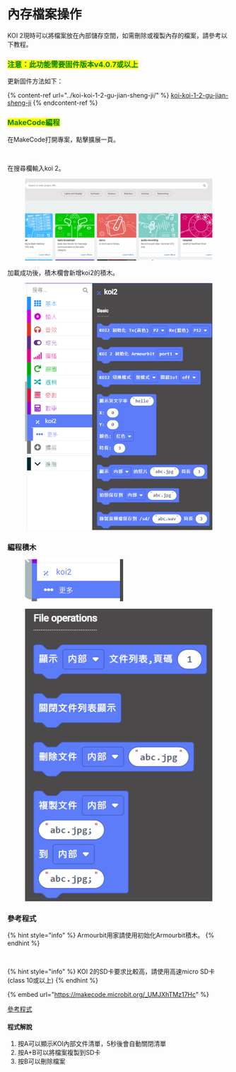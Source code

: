 # 內存檔案操作

KOI 2現時可以將檔案放在內部儲存空間，如需刪除或複製內存的檔案，請參考以下教程。

### <mark style="color:green;">注意：此功能需要固件版本v4.0.7或以上</mark>

更新固件方法如下：

{% content-ref url="../koi-koi-1-2-gu-jian-sheng-ji/" %}
[koi-koi-1-2-gu-jian-sheng-ji](../koi-koi-1-2-gu-jian-sheng-ji/)
{% endcontent-ref %}

### <mark style="color:green;">MakeCode編程</mark>

在MakeCode打開專案，點擊擴展一頁。

<figure><img src="https://kittenbothk.readthedocs.io/en/latest/_images/16-1.png" alt=""><figcaption></figcaption></figure>

在搜尋欄輸入koi 2。

<figure><img src="../../../.gitbook/assets/koi2_ext.gif" alt=""><figcaption></figcaption></figure>

加載成功後，積木欄會新增koi2的積木。

<figure><img src="../../../.gitbook/assets/image (1) (1).png" alt=""><figcaption></figcaption></figure>

### 編程積木

<figure><img src="../../../.gitbook/assets/image (63).png" alt=""><figcaption></figcaption></figure>

<figure><img src="../../../.gitbook/assets/image (2) (1) (1).png" alt=""><figcaption></figcaption></figure>

### 參考程式

{% hint style="info" %}
Armourbit用家請使用初始化Armourbit積木。
{% endhint %}

<figure><img src="https://files.gitbook.com/v0/b/gitbook-x-prod.appspot.com/o/spaces%2F6uJvpXC43onNIIwhMlWo%2Fuploads%2FPGyECwlPd2M3JqUBLDfO%2Fimage.png?alt=media&#x26;token=662ace3f-a8eb-4fbf-8a10-1d9643c88b1e" alt=""><figcaption></figcaption></figure>

{% hint style="info" %}
KOI 2的SD卡要求比較高，請使用高速micro SD卡(class 10或以上)
{% endhint %}

{% embed url="https://makecode.microbit.org/_UMJXhTMz17Hc" %}

[參考程式](https://makecode.microbit.org/\_UMJXhTMz17Hc)

#### 程式解說

1. 按A可以顯示KOI內部文件清單，5秒後會自動關閉清單
2. 按A+B可以將檔案複製到SD卡
3. 按B可以刪除檔案
